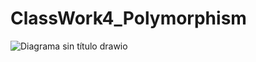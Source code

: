 # ClassWork4_Polymorphism
![Diagrama sin título drawio](https://github.com/user-attachments/assets/eec35638-3314-4232-905b-8fcc60d977b0)

